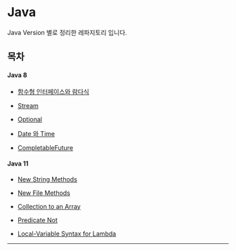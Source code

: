 # Java 

Java Version 별로 정리한 레파지토리 입니다. 

## 목차

#### Java 8 

- [함수형 인터페이스와 람다식](함수형-인터페이와-람다) <br/>

- [Stream](docs/java8/stream.md) <br/>

- [Optional](docs/java8/optional.md) <br/>

- [Date 와 Time](docs/java8/date-time.md) <br/>

- [CompletableFuture](docs/java8/completable-future.md) <br/>

#### Java 11 

- [New String Methods](docs/java11/new-string.md)

- [New File Methods](docs/java11/new-file.md)

- [Collection to an Array](docs/java11/collection.md)

- [Predicate Not](docs/java11/predicate-not.md)

- [Local-Variable Syntax for Lambda](docs/java11/)
***